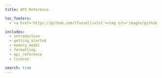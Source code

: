 ```yaml
---
title: API Reference

toc_footers:
  - <a href='https://github.com/tfussell/xlnt'><img src='images/github.png' id='github-icon'/>GitHub Repo</a>

includes:
  - introduction
  - getting_started
  - memory_model
  - formatting
  - api_reference
  - license

search: true
---
```

